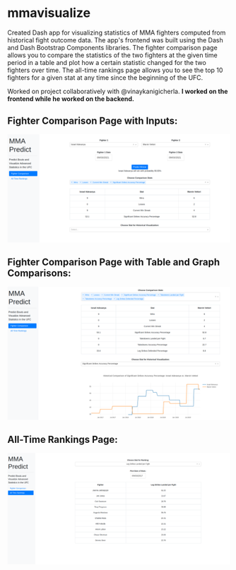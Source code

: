 # mmavisualize
Created Dash app for visualizing statistics of MMA fighters computed from historical fight outcome data. 
The app's frontend was built using the Dash and Dash Bootstrap Components libraries. 
The fighter comparison page allows you to compare the statistics of the two fighters at the given time period in a table and plot how a certain statistic changed for the two fighters over time. 
The all-time rankings page allows you to see the top 10 fighters for a given stat at any time since the beginning of the UFC.


Worked on project collaboratively with @vinaykanigicherla. **I worked on the frontend while he worked on the backend.**
## Fighter Comparison Page with Inputs:
![Fighter Comparison Page with Inputs](https://github.com/vinod-kanigicherla/mmavisualize/blob/main/images/compare%20page.png)
<br />
## Fighter Comparison Page with Table and Graph Comparisons:
![Fighter Comparison Page with Table and Graph](https://github.com/vinod-kanigicherla/mmavisualize/blob/main/images/compare%20page%202.png)
<br />
## All-Time Rankings Page:
![All-Time Rankings Page](https://github.com/vinod-kanigicherla/mmavisualize/blob/main/images/all%20time%20ranking%20page.png)
